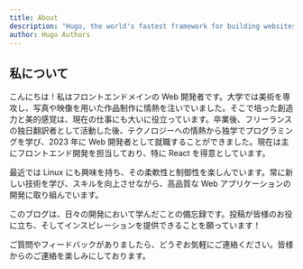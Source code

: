 ```yaml
---
title: About
description: "Hugo, the world's fastest framework for building websites"
author: Hugo Authors
---
```


## 私について

こんにちは！私はフロントエンドメインの Web 開発者です。大学では美術を専攻し、写真や映像を用いた作品制作に情熱を注いでいました。そこで培った創造力と美的感覚は、現在の仕事にも大いに役立っています。卒業後、フリーランスの独日翻訳者として活動した後、テクノロジーへの情熱から独学でプログラミングを学び、2023 年に Web 開発者として就職することができました。現在は主にフロントエンド開発を担当しており、特に React を得意としています。

最近では Linux にも興味を持ち、その柔軟性と制御性を楽しんでいます。常に新しい技術を学び、スキルを向上させながら、高品質な Web アプリケーションの開発に取り組んでいます。

このブログは、日々の開発において学んだことの備忘録です。投稿が皆様のお役に立ち、そしてインスピレーションを提供できることを願っています！

ご質問やフィードバックがありましたら、どうぞお気軽にご連絡ください。皆様からのご連絡を楽しみにしております。
